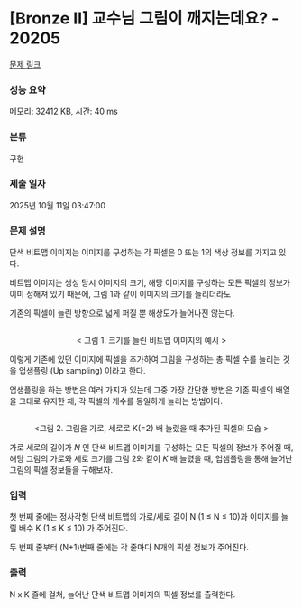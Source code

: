 # [Bronze II] 교수님 그림이 깨지는데요? - 20205 

[문제 링크](https://www.acmicpc.net/problem/20205) 

### 성능 요약

메모리: 32412 KB, 시간: 40 ms

### 분류

구현

### 제출 일자

2025년 10월 11일 03:47:00

### 문제 설명

<p>단색 비트맵 이미지는 이미지를 구성하는 각 픽셀은 0 또는 1의 색상 정보를 가지고 있다.</p>

<p>비트맵 이미지는 생성 당시 이미지의 크기, 해당 이미지를 구성하는 모든 픽셀의 정보가 이미 정해져 있기 때문에, 그림 1과 같이 이미지의 크기를 늘리더라도</p>

<p>기존의 픽셀이 늘린 방향으로 넓게 퍼질 뿐 해상도가 늘어나진 않는다.</p>

<p style="text-align: center;"><img alt="" src="https://upload.acmicpc.net/473b24e6-9cbd-498a-a653-bcfb27c6bb31/-/preview/"></p>

<p style="text-align: center;">< 그림 1. 크기를 늘린 비트맵 이미지의 예시 ></p>

<p>이렇게 기존에 있던 이미지에 픽셀을 추가하여 그림을 구성하는 총 픽셀 수를 늘리는 것을 업샘플링 (Up sampling) 이라고 한다.</p>

<p>업샘플링을 하는 방법은 여러 가지가 있는데 그중 가장 간단한 방법은 기존 픽셀의 배열을 그대로 유지한 채, 각 픽셀의 개수를 동일하게 늘리는 방법이다.</p>

<p style="text-align: center;"><img alt="" src="https://upload.acmicpc.net/a170eb35-16a1-4e0e-be7b-fb9d9febdc0f/-/preview/"></p>

<p style="text-align: center;"><그림 2. 그림을 가로, 세로로 K(=2) 배 늘렸을 때 추가된 픽셀의 모습 ></p>

<p>가로 세로의 길이가 <em>N</em> 인 단색 비트맵 이미지를 구성하는 모든 픽셀의 정보가 주어질 때, 해당 그림의 가로와 세로 크기를 그림 2와 같이 <em>K</em> 배 늘렸을 때, 업샘플링을 통해 늘어난 그림의 픽셀 정보들을 구해보자.</p>

### 입력 

 <p>첫 번째 줄에는 정사각형 단색 비트맵의 가로/세로 길이 N (1 ≤ N ≤ 10)과 이미지를 늘릴 배수 K (1 ≤ K ≤ 10) 가 주어진다.</p>

<p>두 번째 줄부터 (N+1)번째 줄에는 각 줄마다 N개의 픽셀 정보가 주어진다.</p>

### 출력 

 <p>N x K 줄에 걸쳐, 늘어난 단색 비트맵 이미지의 픽셀 정보를 출력한다.</p>

